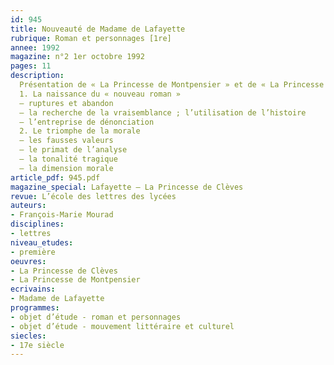 ```yaml
---
id: 945
title: Nouveauté de Madame de Lafayette 
rubrique: Roman et personnages [1re]
annee: 1992
magazine: n°2 1er octobre 1992
pages: 11
description: 
  Présentation de « La Princesse de Montpensier » et de « La Princesse de Clèves »…
  1. La naissance du « nouveau roman »
  – ruptures et abandon
  – la recherche de la vraisemblance ; l’utilisation de l’histoire
  – l’entreprise de dénonciation
  2. Le triomphe de la morale
  – les fausses valeurs
  – le primat de l’analyse
  – la tonalité tragique
  – la dimension morale
article_pdf: 945.pdf
magazine_special: Lafayette – La Princesse de Clèves
revue: L’école des lettres des lycées
auteurs:
- François-Marie Mourad
disciplines:
- lettres
niveau_etudes:
- première
oeuvres:
- La Princesse de Clèves
- La Princesse de Montpensier
ecrivains:
- Madame de Lafayette
programmes:
- objet d’étude - roman et personnages
- objet d’étude - mouvement littéraire et culturel
siecles:
- 17e siècle
---
```

